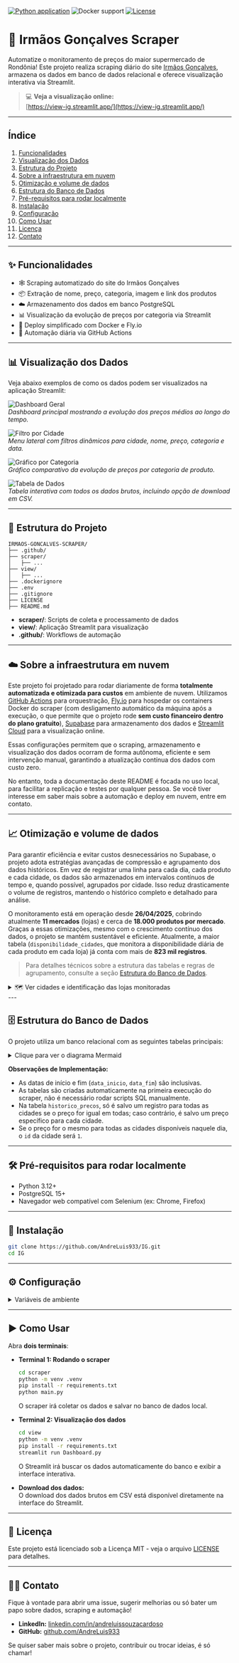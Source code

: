 [![Python application](https://github.com/AndreLuis933/IG/actions/workflows/daily-request.yml/badge.svg)](https://github.com/AndreLuis933/IG/actions/workflows/daily-request.yml)
![Docker support](https://img.shields.io/badge/docker-supported-blue)
[![License](https://img.shields.io/github/license/AndreLuis933/IG)](LICENSE)

# 🛒 Irmãos Gonçalves Scraper

Automatize o monitoramento de preços do maior supermercado de Rondônia! Este projeto realiza scraping diário do site [Irmãos Gonçalves](https://www.irmaosgoncalves.com.br/), armazena os dados em banco de dados relacional e oferece visualização interativa via Streamlit.

> 💻 **Veja a visualização online:**  
> [https://view-ig.streamlit.app/](https://view-ig.streamlit.app/)

---

## Índice

1. [Funcionalidades](#funcionalidades)
2. [Visualização dos Dados](#visualizacao-dos-dados)
3. [Estrutura do Projeto](#estrutura-do-projeto)
4. [Sobre a infraestrutura em nuvem](#sobre-a-infraestrutura-em-nuvem)
5. [Otimização e volume de dados](#otimizacao-e-volume-de-dados)
6. [Estrutura do Banco de Dados](#estrutura-do-banco-de-dados)
7. [Pré-requisitos para rodar localmente](#pre-requisitos-para-rodar-localmente)
8. [Instalação](#instalacao)
9. [Configuração](#configuracao)
10. [Como Usar](#como-usar)
11. [Licença](#licenca)
12. [Contato](#contato)

---

## ✨ Funcionalidades

- 🕸️ Scraping automatizado do site do Irmãos Gonçalves
- 📦 Extração de nome, preço, categoria, imagem e link dos produtos
- ☁️ Armazenamento dos dados em banco PostgreSQL
- 📊 Visualização da evolução de preços por categoria via Streamlit
- 🐳 Deploy simplificado com Docker e Fly.io
- 🔄 Automação diária via GitHub Actions

---

## 📊 Visualização dos Dados

Veja abaixo exemplos de como os dados podem ser visualizados na aplicação Streamlit:

![Dashboard Geral](docs/images/dashboard_geral.png)  
_Dashboard principal mostrando a evolução dos preços médios ao longo do tempo._

![Filtro por Cidade](docs/images/Filtros.png)  
_Menu lateral com filtros dinâmicos para cidade, nome, preço, categoria e data._

![Gráfico por Categoria](docs/images/grafico_categoria.png)  
_Gráfico comparativo da evolução de preços por categoria de produto._

![Tabela de Dados](docs/images/tabela_dados.png)  
_Tabela interativa com todos os dados brutos, incluindo opção de download em CSV._

---

## 📁 Estrutura do Projeto

```plaintext
IRMAOS-GONCALVES-SCRAPER/
├── .github/
├── scraper/
│   ├── ...
├── view/
│   ├── ...
├── .dockerignore
├── .env
├── .gitignore
├── LICENSE
├── README.md
```

- **scraper/**: Scripts de coleta e processamento de dados
- **view/**: Aplicação Streamlit para visualização
- **.github/**: Workflows de automação

---

## ☁️ Sobre a infraestrutura em nuvem

Este projeto foi projetado para rodar diariamente de forma **totalmente automatizada e otimizada para custos** em ambiente de nuvem. Utilizamos [GitHub Actions](https://github.com/features/actions) para orquestração, [Fly.io](https://fly.io/) para hospedar os containers Docker do scraper (com desligamento automático da máquina após a execução, o que permite que o projeto rode **sem custo financeiro dentro do plano gratuito**), [Supabase](https://supabase.com/) para armazenamento dos dados e [Streamlit Cloud](https://streamlit.io/cloud) para a visualização online.

Essas configurações permitem que o scraping, armazenamento e visualização dos dados ocorram de forma autônoma, eficiente e sem intervenção manual, garantindo a atualização contínua dos dados com custo zero.

No entanto, toda a documentação deste README é focada no uso local, para facilitar a replicação e testes por qualquer pessoa. Se você tiver interesse em saber mais sobre a automação e deploy em nuvem, entre em contato.

---

## 📈 Otimização e volume de dados

Para garantir eficiência e evitar custos desnecessários no Supabase, o projeto adota estratégias avançadas de compressão e agrupamento dos dados históricos. Em vez de registrar uma linha para cada dia, cada produto e cada cidade, os dados são armazenados em intervalos contínuos de tempo e, quando possível, agrupados por cidade. Isso reduz drasticamente o volume de registros, mantendo o histórico completo e detalhado para análise.

O monitoramento está em operação desde **26/04/2025**, cobrindo atualmente **11 mercados** (lojas) e cerca de **18.000 produtos por mercado**. Graças a essas otimizações, mesmo com o crescimento contínuo dos dados, o projeto se mantém sustentável e eficiente. Atualmente, a maior tabela (`disponibilidade_cidades`, que monitora a disponibilidade diária de cada produto em cada loja) já conta com mais de **823 mil registros**.

> Para detalhes técnicos sobre a estrutura das tabelas e regras de agrupamento, consulte a seção [Estrutura do Banco de Dados](#estrutura-do-banco-de-dados).
<details>
<summary>🗺️ Ver cidades e identificação das lojas monitoradas</summary>

**Cidades e lojas monitoradas:**

- Ariquemes
- Cacoal
- Jaru
- Ouro Preto do Oeste
- Rolim de Moura
- Vilhena

**Ji-Paraná**
- Ji-Parana 1: DOIS DE ABRIL — Av. Mal. Rondon c/ Rua dos Mineiros, nº 1793, CEP: 76.900-137
- Ji-Parana 2: CAFEZINHO — Av. das Seringueiras, nº 1201, CEP: 76.913-112

**Porto Velho**
- Porto Velho 1: AV. SETE DE SETEMBRO (N.S. DAS GRAÇAS) — CEP: 76.804-142
- Porto Velho 2: AV. AMAZONAS (TIRADENTES) — CEP: 76.824-652
- Porto Velho 3: AVENIDA JATUARANA (CALADINHO) — CEP: 76.808-110

</details>
---

## 🗄️ Estrutura do Banco de Dados

O projeto utiliza um banco relacional com as seguintes tabelas principais:

<details>
<summary>Clique para ver o diagrama Mermaid</summary>

```mermaid
erDiagram
    PRODUTOS ||--o| IMAGENS : tem
    PRODUTOS ||--o{ HISTORICO_PRECOS : possui
    PRODUTOS ||--o{ DISPONIBILIDADE_CIDADES : possui

    CIDADES ||--o{ HISTORICO_PRECOS : possui
    CIDADES ||--o{ DISPONIBILIDADE_CIDADES : possui

    PRODUTOS {
        int id PK
        string nome
        string link
        string categoria
        date data_atualizacao
    }

    IMAGENS {
        int produto_id PK,FK
        string link_imagem
        date data_atualizacao
    }

    CIDADES {
        int id PK
        string nome
    }

    HISTORICO_PRECOS {
        int id PK
        int produto_id FK
        int cidade_id FK
        float preco
        date data_inicio
        date data_fim
    }

    DISPONIBILIDADE_CIDADES {
        int id PK
        int produto_id FK
        int cidade_id FK
        bool disponivel
        date data_inicio
        date data_fim
    }

    LOG_EXECUCAO {
        date data_execucao PK
    }
```

</details>

**Observações de Implementação:**

- As datas de início e fim (`data_inicio`, `data_fim`) são inclusivas.
- As tabelas são criadas automaticamente na primeira execução do scraper, não é necessário rodar scripts SQL manualmente.
- Na tabela `historico_precos`, só é salvo um registro para todas as cidades se o preço for igual em todas; caso contrário, é salvo um preço específico para cada cidade.
- Se o preço for o mesmo para todas as cidades disponíveis naquele dia, o `id` da cidade será `1`.

---

## 🛠️ Pré-requisitos para rodar localmente

- Python 3.12+
- PostgreSQL 15+
- Navegador web compatível com Selenium (ex: Chrome, Firefox)

---

## 🚀 Instalação

```bash
git clone https://github.com/AndreLuis933/IG.git
cd IG
```

---

## ⚙️ Configuração

<details>
<summary>Variáveis de ambiente</summary>

1. Crie um banco de dados PostgreSQL local e anote as credenciais.
2. Crie um arquivo `.env` na raiz do projeto com o seguinte conteúdo (ajuste para suas credenciais):

```env
DATABASE_URL=postgresql+psycopg2://meuusuario:minhasenha@localhost:5432/minhabasededados
LOCAL=true
```

- Não é necessário configurar cookies manualmente, a coleta é automática.
- As tabelas do banco são criadas automaticamente na primeira execução do scraper.
</details>

---

## ▶️ Como Usar

Abra **dois terminais**:

- **Terminal 1: Rodando o scraper**

  ```bash
  cd scraper
  python -m venv .venv
  pip install -r requirements.txt
  python main.py
  ```

  O scraper irá coletar os dados e salvar no banco de dados local.

- **Terminal 2: Visualização dos dados**

  ```bash
  cd view
  python -m venv .venv
  pip install -r requirements.txt
  streamlit run Dashboard.py
  ```

  O Streamlit irá buscar os dados automaticamente do banco e exibir a interface interativa.

- **Download dos dados:**  
  O download dos dados brutos em CSV está disponível diretamente na interface do Streamlit.

---

## 📄 Licença

Este projeto está licenciado sob a Licença MIT - veja o arquivo [LICENSE](LICENSE) para detalhes.

---

## 🙋‍♂️ Contato

Fique à vontade para abrir uma issue, sugerir melhorias ou só bater um papo sobre dados, scraping e automação!

- **LinkedIn:** [linkedin.com/in/andreluissouzacardoso](https://www.linkedin.com/in/andreluissouzacardoso/)  
- **GitHub:** [github.com/AndreLuis933](https://github.com/AndreLuis933)

Se quiser saber mais sobre o projeto, contribuir ou trocar ideias, é só chamar!
